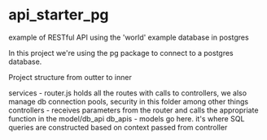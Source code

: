 # api_starter_pg
example of RESTful API using the 'world' example database in postgres

In this project we're using the pg package to connect to a postgres database.

Project structure from outter to inner

services      - router.js holds all the routes with calls to controllers, we also manage db connection pools, security in this folder among other things
controllers   - receives parameters from the router and calls the appropriate function in the model/db_api
db_apis       - models go here. it's where SQL queries are constructed based on context passed from controller
